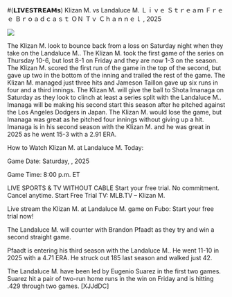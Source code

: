 #(𝗟𝗜𝗩𝗘𝗦𝗧𝗥𝗘𝗔𝗠𝘀) Klizan M. vs Landaluce M. Ｌｉｖｅ Ｓｔｒｅａｍ Ｆｒｅｅ Ｂｒｏａｄｃａｓｔ ＯＮ Ｔｖ Ｃｈａｎｎｅｌ , 2025  
  
  
[![](https://i.imgur.com/qSNzIqt.png)](https://movie.rssnews.media/oankJIa.php)  
  
The Klizan M. look to bounce back from a loss on Saturday night when they take on the Landaluce M.. The Klizan M. took the first game of the series on Thursday 10-6, but lost 8-1 on Friday and they are now 1-3 on the season. The Klizan M. scored the first run of the game in the top of the second, but gave up two in the bottom of the inning and trailed the rest of the game. The Klizan M. managed just three hits and Jameson Taillon gave up six runs in four and a third innings. The Klizan M. will give the ball to Shota Imanaga on Saturday as they look to clinch at least a series split with the Landaluce M.. Imanaga will be making his second start this season after he pitched against the Los Angeles Dodgers in Japan. The Klizan M. would lose the game, but Imanaga was great as he pitched four innings without giving up a hit. Imanaga is in his second season with the Klizan M. and he was great in 2025 as he went 15-3 with a 2.91 ERA.

How to Watch Klizan M. at Landaluce M. Today:

Game Date: Saturday, , 2025

Game Time: 8:00 p.m. ET

LIVE SPORTS & TV WITHOUT CABLE
Start your free trial. No commitment. Cancel anytime.
Start Free Trial
TV: MLB.TV – Klizan M.

Live stream the Klizan M. at Landaluce M. game on Fubo: Start your free trial now!

The Landaluce M. will counter with Brandon Pfaadt as they try and win a second straight game.

Pfaadt is entering his third season with the Landaluce M.. He went 11-10 in 2025 with a 4.71 ERA. He struck out 185 last season and walked just 42.

The Landaluce M. have been led by Eugenio Suarez in the first two games. Suarez hit a pair of two-run home runs in the win on Friday and is hitting .429 through two games. [XJJdDC]
